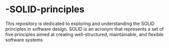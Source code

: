 # -SOLID-principles
This repository is dedicated to exploring and understanding the SOLID principles in software design. SOLID is an acronym that represents a set of five principles aimed at creating well-structured, maintainable, and flexible software systems
